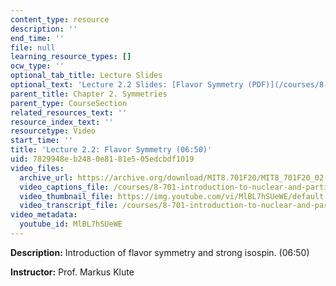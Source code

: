 ```yaml
---
content_type: resource
description: ''
end_time: ''
file: null
learning_resource_types: []
ocw_type: ''
optional_tab_title: Lecture Slides
optional_text: 'Lecture 2.2 Slides: [Flavor Symmetry (PDF)](/courses/8-701-introduction-to-nuclear-and-particle-physics-fall-2020/resources/mit8_701f20_lec2-2)'
parent_title: Chapter 2. Symmetries
parent_type: CourseSection
related_resources_text: ''
resource_index_text: ''
resourcetype: Video
start_time: ''
title: 'Lecture 2.2: Flavor Symmetry (06:50)'
uid: 7829948e-b248-0e81-81e5-05edcbdf1019
video_files:
  archive_url: https://archive.org/download/MIT8.701F20/MIT8_701F20_02-02_flavor_300k.mp4
  video_captions_file: /courses/8-701-introduction-to-nuclear-and-particle-physics-fall-2020/f8cd3ce120275f989c62e74791d45e32_MlBL7hSUeWE.vtt
  video_thumbnail_file: https://img.youtube.com/vi/MlBL7hSUeWE/default.jpg
  video_transcript_file: /courses/8-701-introduction-to-nuclear-and-particle-physics-fall-2020/d8c81316ddef80117be1ddc797d7791d_MlBL7hSUeWE.pdf
video_metadata:
  youtube_id: MlBL7hSUeWE
---
```


**Description:** Introduction of flavor symmetry and strong isospin. (06:50)

**Instructor:** Prof. Markus Klute
